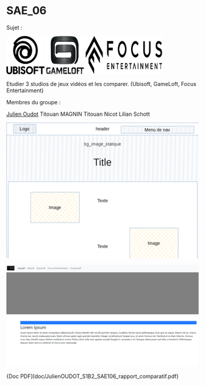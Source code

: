 # SAE_06

Sujet :

<p float="left">
  <img src="https://raw.githubusercontent.com/titoumag/SAE_06/main/static/img/U.png" alt="Ubisoft" width="100" height="100">
  <img src="https://raw.githubusercontent.com/titoumag/SAE_06/main/static/img/GL.png" alt="GameLoft" width="100" height="100">
  <img src="https://raw.githubusercontent.com/titoumag/SAE_06/main/static/img/FE.png" alt="Focus" width="200" height="100">
</p>

Etudier 3 studios de jeux vidéos et les comparer. (Ubisoft, GameLoft, Focus Entertainment)

Membres du groupe :

[Julien Oudot](mailto:julien.oudot03@edu.univ-fcompte.fr?subject=[GitHub])
Titouan MAGNIN 
Titouan Nicot 
Lilian Schott

![écran de zoning](doc/zoning.png)

![écran prototype](doc/prototype.png)

{Doc PDF](doc/JulienOUDOT_S1B2_SAE106_rapport_comparatif.pdf)